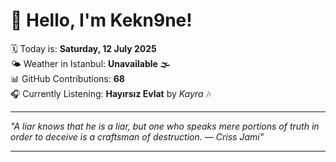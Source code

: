 # 👋 Hello, I'm Kekn9ne!

🗓️ Today is: **Saturday, 12 July 2025**  
🌤️ Weather in Istanbul: **Unavailable 🌫️**  
📊 GitHub Contributions: **68**  
🎧 Currently Listening: **Hayırsız Evlat** by *Kayra* 🎶

---

_"A liar knows that he is a liar, but one who speaks mere portions of truth in order to deceive is a craftsman of destruction. — *Criss Jami*"_

---
